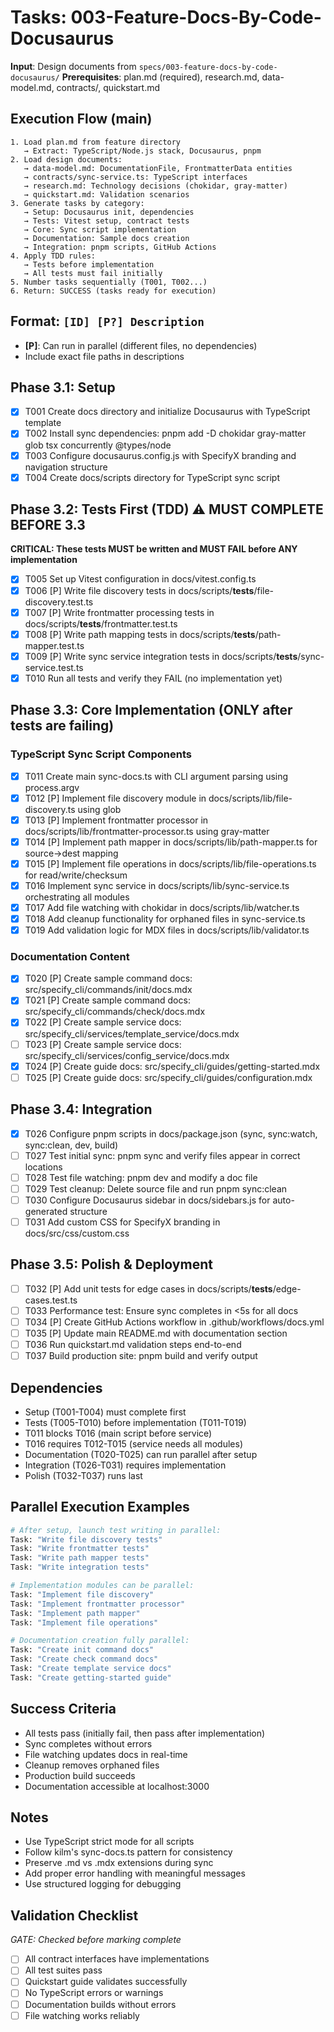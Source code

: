 # Tasks: 003-Feature-Docs-By-Code-Docusaurus

**Input**: Design documents from `specs/003-feature-docs-by-code-docusaurus/`
**Prerequisites**: plan.md (required), research.md, data-model.md, contracts/, quickstart.md

## Execution Flow (main)
```
1. Load plan.md from feature directory
   → Extract: TypeScript/Node.js stack, Docusaurus, pnpm
2. Load design documents:
   → data-model.md: DocumentationFile, FrontmatterData entities
   → contracts/sync-service.ts: TypeScript interfaces
   → research.md: Technology decisions (chokidar, gray-matter)
   → quickstart.md: Validation scenarios
3. Generate tasks by category:
   → Setup: Docusaurus init, dependencies
   → Tests: Vitest setup, contract tests
   → Core: Sync script implementation
   → Documentation: Sample docs creation
   → Integration: pnpm scripts, GitHub Actions
4. Apply TDD rules:
   → Tests before implementation
   → All tests must fail initially
5. Number tasks sequentially (T001, T002...)
6. Return: SUCCESS (tasks ready for execution)
```

## Format: `[ID] [P?] Description`
- **[P]**: Can run in parallel (different files, no dependencies)
- Include exact file paths in descriptions

## Phase 3.1: Setup
- [x] T001 Create docs directory and initialize Docusaurus with TypeScript template
- [x] T002 Install sync dependencies: pnpm add -D chokidar gray-matter glob tsx concurrently @types/node
- [x] T003 Configure docusaurus.config.js with SpecifyX branding and navigation structure
- [x] T004 Create docs/scripts directory for TypeScript sync script

## Phase 3.2: Tests First (TDD) ⚠️ MUST COMPLETE BEFORE 3.3
**CRITICAL: These tests MUST be written and MUST FAIL before ANY implementation**

- [x] T005 Set up Vitest configuration in docs/vitest.config.ts
- [x] T006 [P] Write file discovery tests in docs/scripts/__tests__/file-discovery.test.ts
- [x] T007 [P] Write frontmatter processing tests in docs/scripts/__tests__/frontmatter.test.ts
- [x] T008 [P] Write path mapping tests in docs/scripts/__tests__/path-mapper.test.ts
- [x] T009 [P] Write sync service integration tests in docs/scripts/__tests__/sync-service.test.ts
- [x] T010 Run all tests and verify they FAIL (no implementation yet)

## Phase 3.3: Core Implementation (ONLY after tests are failing)

### TypeScript Sync Script Components
- [x] T011 Create main sync-docs.ts with CLI argument parsing using process.argv
- [x] T012 [P] Implement file discovery module in docs/scripts/lib/file-discovery.ts using glob
- [x] T013 [P] Implement frontmatter processor in docs/scripts/lib/frontmatter-processor.ts using gray-matter
- [x] T014 [P] Implement path mapper in docs/scripts/lib/path-mapper.ts for source→dest mapping
- [x] T015 [P] Implement file operations in docs/scripts/lib/file-operations.ts for read/write/checksum
- [x] T016 Implement sync service in docs/scripts/lib/sync-service.ts orchestrating all modules
- [x] T017 Add file watching with chokidar in docs/scripts/lib/watcher.ts
- [x] T018 Add cleanup functionality for orphaned files in sync-service.ts
- [x] T019 Add validation logic for MDX files in docs/scripts/lib/validator.ts

### Documentation Content
- [x] T020 [P] Create sample command docs: src/specify_cli/commands/init/docs.mdx
- [x] T021 [P] Create sample command docs: src/specify_cli/commands/check/docs.mdx
- [x] T022 [P] Create sample service docs: src/specify_cli/services/template_service/docs.mdx
- [ ] T023 [P] Create sample service docs: src/specify_cli/services/config_service/docs.mdx
- [x] T024 [P] Create guide docs: src/specify_cli/guides/getting-started.mdx
- [ ] T025 [P] Create guide docs: src/specify_cli/guides/configuration.mdx

## Phase 3.4: Integration
- [x] T026 Configure pnpm scripts in docs/package.json (sync, sync:watch, sync:clean, dev, build)
- [ ] T027 Test initial sync: pnpm sync and verify files appear in correct locations
- [ ] T028 Test file watching: pnpm dev and modify a doc file
- [ ] T029 Test cleanup: Delete source file and run pnpm sync:clean
- [ ] T030 Configure Docusaurus sidebar in docs/sidebars.js for auto-generated structure
- [ ] T031 Add custom CSS for SpecifyX branding in docs/src/css/custom.css

## Phase 3.5: Polish & Deployment
- [ ] T032 [P] Add unit tests for edge cases in docs/scripts/__tests__/edge-cases.test.ts
- [ ] T033 Performance test: Ensure sync completes in <5s for all docs
- [ ] T034 [P] Create GitHub Actions workflow in .github/workflows/docs.yml
- [ ] T035 [P] Update main README.md with documentation section
- [ ] T036 Run quickstart.md validation steps end-to-end
- [ ] T037 Build production site: pnpm build and verify output

## Dependencies
- Setup (T001-T004) must complete first
- Tests (T005-T010) before implementation (T011-T019)
- T011 blocks T016 (main script before service)
- T016 requires T012-T015 (service needs all modules)
- Documentation (T020-T025) can run parallel after setup
- Integration (T026-T031) requires implementation
- Polish (T032-T037) runs last

## Parallel Execution Examples
```bash
# After setup, launch test writing in parallel:
Task: "Write file discovery tests"
Task: "Write frontmatter tests"
Task: "Write path mapper tests"
Task: "Write integration tests"

# Implementation modules can be parallel:
Task: "Implement file discovery"
Task: "Implement frontmatter processor"
Task: "Implement path mapper"
Task: "Implement file operations"

# Documentation creation fully parallel:
Task: "Create init command docs"
Task: "Create check command docs"
Task: "Create template service docs"
Task: "Create getting-started guide"
```

## Success Criteria
- All tests pass (initially fail, then pass after implementation)
- Sync completes without errors
- File watching updates docs in real-time
- Cleanup removes orphaned files
- Production build succeeds
- Documentation accessible at localhost:3000

## Notes
- Use TypeScript strict mode for all scripts
- Follow kilm's sync-docs.ts pattern for consistency
- Preserve .md vs .mdx extensions during sync
- Add proper error handling with meaningful messages
- Use structured logging for debugging

## Validation Checklist
*GATE: Checked before marking complete*

- [ ] All contract interfaces have implementations
- [ ] All test suites pass
- [ ] Quickstart guide validates successfully
- [ ] No TypeScript errors or warnings
- [ ] Documentation builds without errors
- [ ] File watching works reliably
